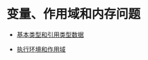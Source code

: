 # 变量、作用域和内存问题

- [基本类型和引用类型数据](https://github.com/ZZsimon/Pro-Js-Note/blob/master/chapter_04/basicAndReferTypes_01/basicAndReferTypes.html)

- [执行环境和作用域](https://github.com/ZZsimon/Pro-Js-Note/blob/master/chapter_04/envAndScope_02/envAndScope.html)
